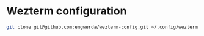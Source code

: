 # Wezterm configuration

```sh
git clone git@github.com:engwerda/wezterm-config.git ~/.config/wezterm
```
